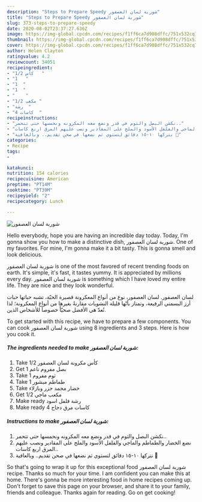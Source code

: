 ```yaml
---
description: "Steps to Prepare Speedy شوربة لسان العصفور"
title: "Steps to Prepare Speedy شوربة لسان العصفور"
slug: 373-steps-to-prepare-speedy
date: 2020-08-02T23:37:27.636Z
image: https://img-global.cpcdn.com/recipes/f1ff6ca7d908dffc/751x532cq70/الصورة-الرئيسية-لوصفةشوربة-لسان-العصفور.jpg
thumbnail: https://img-global.cpcdn.com/recipes/f1ff6ca7d908dffc/751x532cq70/الصورة-الرئيسية-لوصفةشوربة-لسان-العصفور.jpg
cover: https://img-global.cpcdn.com/recipes/f1ff6ca7d908dffc/751x532cq70/الصورة-الرئيسية-لوصفةشوربة-لسان-العصفور.jpg
author: Helen Clayton
ratingvalue: 4.2
reviewcount: 34051
recipeingredient:
- "1/2 كأس   "
- "1   "
- "1  "
- "1  "
- "    "
- "1/2 مكعب "
- "رشة  "
- "4 كاسات  "
recipeinstructions:
- "نكشن البصل والثوم في قدر ونضع معه المكرونه ونحمسها حتى تتحمر.."
- "نضع الخضار والطماطم والماجي والفلفل الأسود والملح على المقادير ونصب عليهم المرق اربع كاسات.."
- "نتركها ١٠-١٥ دقائق لتستوي ثم نضعها في صحن تقديم.. وبالعافية 💐"
categories:
- Recipe
tags:
- 

katakunci:  
nutrition: 154 calories
recipecuisine: American
preptime: "PT14M"
cooktime: "PT39M"
recipeyield: "2"
recipecategory: Lunch

---
```



![شوربة لسان العصفور](https://img-global.cpcdn.com/recipes/f1ff6ca7d908dffc/751x532cq70/الصورة-الرئيسية-لوصفةشوربة-لسان-العصفور.jpg)

Hello everybody, hope you are having an incredible day today. Today, I'm gonna show you how to make a distinctive dish, شوربة لسان العصفور. One of my favorites. For mine, I'm gonna make it a bit tasty. This is gonna smell and look delicious.

شوربة لسان العصفور is one of the most favored of recent trending foods on earth. It's simple, it's fast, it tastes yummy. It is appreciated by millions every day. شوربة لسان العصفور is something which I have loved my entire life. They are nice and they look wonderful.

لسان العصفور. لسان العصفور، نوع من أنواع المعكرونة قصيرة الحبّة، تشبه حباتها حبات أرز البسمتي الرفيعة، وتمتاز بأنّها قليلة النشويات مقارنةً بغيرها من أنواع المعكرونة؛ لذا تُعدّ هي الأفضل صحيّاً خصوصاً للأشخاص الذين.


To get started with this recipe, we have to prepare a few components. You can cook شوربة لسان العصفور using 8 ingredients and 3 steps. Here is how you cook it.

<!--inarticleads1-->

##### The ingredients needed to make شوربة لسان العصفور:

1. Take 1/2 كأس مكرونة لسان العصفور
1. Get 1 بصل مفروم ناعم
1. Take 1 ثوم مفروم
1. Take 1 طماطم مبشور
1. Take  خضار مجمد جزر وبازلاء
1. Get 1/2 مكعب ماجي
1. Make ready رشة فلفل اسود
1. Make ready 4 كاسات مرق دجاج




<!--inarticleads2-->

##### Instructions to make شوربة لسان العصفور:

1. نكشن البصل والثوم في قدر ونضع معه المكرونه ونحمسها حتى تتحمر..
1. نضع الخضار والطماطم والماجي والفلفل الأسود والملح على المقادير ونصب عليهم المرق اربع كاسات..
1. نتركها ١٠-١٥ دقائق لتستوي ثم نضعها في صحن تقديم.. وبالعافية 💐




So that's going to wrap it up for this exceptional food شوربة لسان العصفور recipe. Thanks so much for your time. I am confident you can make this at home. There's gonna be more interesting food in home recipes coming up. Don't forget to save this page on your browser, and share it to your family, friends and colleague. Thanks again for reading. Go on get cooking!
